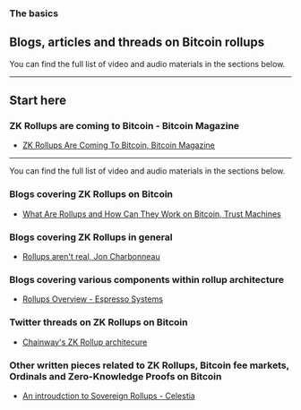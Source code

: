### The basics

## Blogs, articles and threads on Bitcoin rollups

You can find the full list of video and audio materials in the sections below.

---

## Start here

### ZK Rollups are coming to Bitcoin - Bitcoin Magazine

- [ZK Rollups Are Coming To Bitcoin, Bitcoin Magazine](https://bitcoinmagazine.com/technical/zk-rollups-are-coming-to-bitcoin-heres-all-you-need-to-know#)

---

You can find the full list of video and audio materials in the sections below.

### Blogs covering ZK Rollups on Bitcoin

- [What Are Rollups and How Can They Work on Bitcoin, Trust Machines](https://trustmachines.co/learn/what-are-rollups-and-how-can-they-work-on-bitcoin/)

### Blogs covering ZK Rollups in general

- [Rollups aren't real, Jon Charbonneau](https://joncharbonneau.substack.com/p/rollups-arent-real#)

### Blogs covering various components within rollup architecture

- [Rollups Overview - Espresso Systems](https://hackmd.io/@EspressoSystems/EspressoSequencer#A-Rollups-Overview)

### Twitter threads on ZK Rollups on Bitcoin

- [Chainway's ZK Rollup architecure](https://twitter.com/chainway_xyz/status/1709999314238329048)

### Other written pieces related to ZK Rollups, Bitcoin fee markets, Ordinals and Zero-Knowledge Proofs on Bitcoin

- [An introudction to Sovereign Rollups - Celestia](https://celestia.org/learn/sovereign-rollups/an-introduction/)
